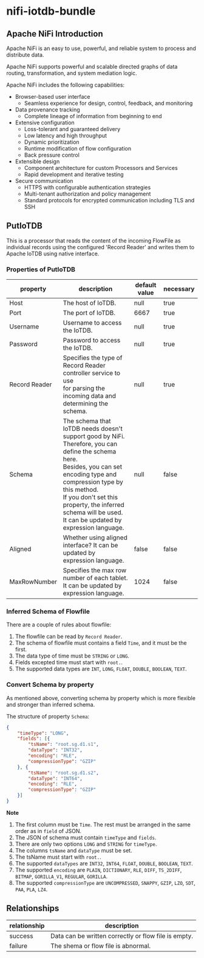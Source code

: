<!--

    Licensed to the Apache Software Foundation (ASF) under one
    or more contributor license agreements.  See the NOTICE file
    distributed with this work for additional information
    regarding copyright ownership.  The ASF licenses this file
    to you under the Apache License, Version 2.0 (the
    "License"); you may not use this file except in compliance
    with the License.  You may obtain a copy of the License at

        http://www.apache.org/licenses/LICENSE-2.0

    Unless required by applicable law or agreed to in writing,
    software distributed under the License is distributed on an
    "AS IS" BASIS, WITHOUT WARRANTIES OR CONDITIONS OF ANY
    KIND, either express or implied.  See the License for the
    specific language governing permissions and limitations
    under the License.

-->
# nifi-iotdb-bundle

## Apache NiFi Introduction

Apache NiFi is an easy to use, powerful, and reliable system to process and distribute data.

Apache NiFi supports powerful and scalable directed graphs of data routing, transformation, and system mediation logic.

Apache NiFi includes the following capabilities:

* Browser-based user interface
    * Seamless experience for design, control, feedback, and monitoring
* Data provenance tracking
    * Complete lineage of information from beginning to end
* Extensive configuration
    * Loss-tolerant and guaranteed delivery
    * Low latency and high throughput
    * Dynamic prioritization
    * Runtime modification of flow configuration
    * Back pressure control
* Extensible design
    * Component architecture for custom Processors and Services
    * Rapid development and iterative testing
* Secure communication
    * HTTPS with configurable authentication strategies
    * Multi-tenant authorization and policy management
    * Standard protocols for encrypted communication including TLS and SSH

## PutIoTDB

This is a processor that reads the content of the incoming FlowFile as individual records using the configured 'Record Reader' and writes them to Apache IoTDB using native interface.

### Properties of PutIoTDB

| property      | description                                                  | default value | necessary |
| ------------- | ------------------------------------------------------------ | ------------- | --------- |
| Host          | The host of IoTDB.                                           | null          | true      |
| Port          | The port of IoTDB.                                           | 6667          | true      |
| Username      | Username to access the IoTDB.                                | null          | true      |
| Password      | Password to access the IoTDB.                                | null          | true      |
| Record Reader | Specifies the type of Record Reader controller service to use <br />for parsing the incoming data and determining the schema. | null          | true      |
| Schema        | The schema that IoTDB needs doesn't support good by NiFi.<br/>Therefore, you can define the schema here. <br />Besides, you can set encoding type and compression type by this method.<br />If you don't set this property, the inferred schema will be used.<br /> It can be updated by expression language. | null          | false     |
| Aligned       | Whether using aligned interface?  It can be updated by expression language. | false         | false     |
| MaxRowNumber  | Specifies the max row number of each tablet.  It can be updated by expression language. | 1024          | false     |

### Inferred Schema of Flowfile

There are a couple of rules about flowfile:

1. The flowfile can be read by `Record Reader`.
2. The schema of flowfile must contains a field `Time`, and it must be the first.
3. The data type of time must be `STRING` or `LONG`.
4. Fields excepted time must start with `root.`.
5. The supported data types are `INT`, `LONG`, `FLOAT`, `DOUBLE`, `BOOLEAN`, `TEXT`.

### Convert Schema by property

As mentioned above, converting schema by property which is more flexible and stronger than inferred schema. 

The structure of property `Schema`:

```json
{
	"timeType": "LONG",
	"fields": [{
		"tsName": "root.sg.d1.s1",
		"dataType": "INT32",
		"encoding": "RLE",
		"compressionType": "GZIP"
	}, {
		"tsName": "root.sg.d1.s2",
		"dataType": "INT64",
		"encoding": "RLE",
		"compressionType": "GZIP"
	}]
}
```

**Note**

1. The first column must be `Time`. The rest must be arranged in the same order as in `field` of JSON.
1. The JSON of schema must contain `timeType` and `fields`.
2. There are only two options `LONG` and `STRING` for `timeType`.
3. The columns `tsName` and `dataType` must be set.
4. The tsName must start with `root.`.
5. The supported `dataTypes` are `INT32`, `INT64`, `FLOAT`, `DOUBLE`, `BOOLEAN`, `TEXT`.
6. The supported `encoding` are `PLAIN`, `DICTIONARY`, `RLE`, `DIFF`, `TS_2DIFF`, `BITMAP`, `GORILLA_V1`, `REGULAR`, `GORILLA`.
7. The supported `compressionType` are `UNCOMPRESSED`, `SNAPPY`, `GZIP`, `LZO`, `SDT`, `PAA`, `PLA`, `LZ4`.

## Relationships

| relationship | description                                          |
| ------------ | ---------------------------------------------------- |
| success      | Data can be written correctly or flow file is empty. |
| failure      | The shema or flow file is abnormal.                  |
